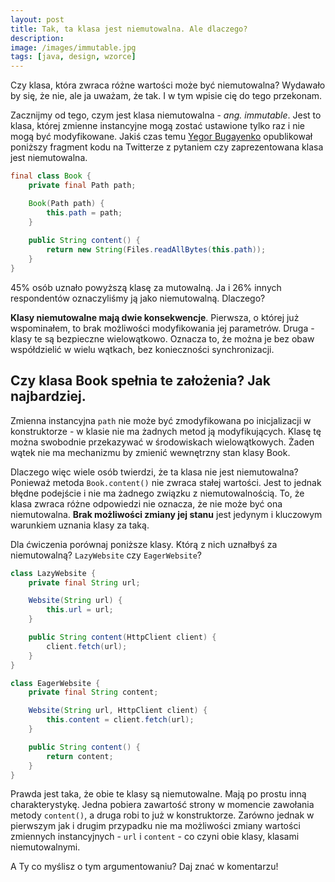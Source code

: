 ```yaml
---
layout: post
title: Tak, ta klasa jest niemutowalna. Ale dlaczego?
description: 
image: /images/immutable.jpg
tags: [java, design, wzorce]
---
```


Czy klasa, która zwraca różne wartości może być niemutowalna? Wydawało by się, że nie, ale ja uważam, że tak. I w tym wpisie cię do tego przekonam.

Zacznijmy od tego, czym jest klasa niemutowalna - *ang. immutable*. Jest to klasa, której zmienne instancyjne mogą zostać ustawione tylko raz i nie mogą być modyfikowane.
Jakiś czas temu [Yegor Bugayenko](https://twitter.com/yegor256/status/1097056700517863424) opublikował poniższy fragment kodu na Twitterze z pytaniem czy zaprezentowana klasa jest niemutowalna.

```java
final class Book {
    private final Path path;

    Book(Path path) {
        this.path = path;
    }
    
    public String content() {
        return new String(Files.readAllBytes(this.path));
    }
}
```

45% osób uznało powyższą klasę za mutowalną. Ja i 26% innych respondentów oznaczyliśmy ją jako niemutowalną. Dlaczego?

**Klasy niemutowalne mają dwie konsekwencje**. Pierwsza, o której już wspominałem, to brak możliwości modyfikowania jej parametrów. Druga - klasy te są bezpieczne wielowątkowo. Oznacza to, że można je bez obaw współdzielić w wielu wątkach, bez konieczności synchronizacji.

## Czy klasa Book spełnia te założenia? Jak najbardziej.
Zmienna instancyjna `path` nie może być zmodyfikowana po inicjalizacji w konstruktorze - w klasie nie ma żadnych metod ją modyfikujących. Klasę tę można swobodnie przekazywać w środowiskach wielowątkowych. Żaden wątek nie ma mechanizmu by zmienić wewnętrzny stan klasy Book.

Dlaczego więc wiele osób twierdzi, że ta klasa nie jest niemutowalna? Ponieważ metoda `Book.content()` nie zwraca stałej wartości. Jest to jednak błędne podejście i nie ma żadnego związku z niemutowalnością. To, że klasa zwraca różne odpowiedzi nie oznacza, że nie może być ona niemutowalna. **Brak możliwości zmiany jej stanu** jest jedynym i kluczowym warunkiem uznania klasy za taką.

Dla ćwiczenia porównaj poniższe klasy. Którą z nich uznałbyś za niemutowalną? `LazyWebsite` czy `EagerWebsite`?
 
```java
class LazyWebsite {
    private final String url;

    Website(String url) {
        this.url = url;
    }

    public String content(HttpClient client) {
        client.fetch(url);
    }
}

class EagerWebsite {
    private final String content;

    Website(String url, HttpClient client) {
        this.content = client.fetch(url);
    }

    public String content() {
        return content;
    }
}
```

Prawda jest taka, że obie te klasy są niemutowalne. Mają po prostu inną charakterystykę. Jedna pobiera zawartość strony w momencie zawołania metody `content()`, a druga robi to już w konstruktorze.
Zarówno jednak w pierwszym jak i drugim przypadku nie ma możliwości zmiany wartości zmiennych instancyjnych - `url` i `content` - co czyni obie klasy, klasami niemutowalnymi.

A Ty co myślisz o tym argumentowaniu? Daj znać w komentarzu!
